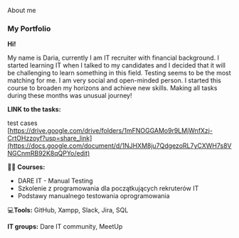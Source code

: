 About me

### **My Portfolio**
**Hi!**

My name is Daria, currently I am IT recruiter with financial background. I started learning IT when I talked to my candidates and I decided that it will be challenging to learn something in this field. Testing seems to be the most matching for me. I am very social and open-minded person. I started this  course to broaden my horizons and achieve new skills. Making all tasks during these months was unusual journey!

**LINK to the tasks:**

test cases [https://drive.google.com/drive/folders/1mFNOGGAMo9r9LMjWnfXzj-CrtOHzzoyf?usp=share_link](https://docs.google.com/document/d/1NJHXM8ju7QdgezoRL7yCXWH7s8VNGCnmRB92K8qQPYo/edit)

👩‍🎓 **Courses:** 
- DARE IT - Manual Testing
- Szkolenie z programowania dla początkujących rekruterów IT
- Podstawy manualnego testowania oprogramowania

💻**Tools:**
GitHub, Xampp, Slack, Jira, SQL

**IT groups:**
Dare IT community, MeetUp
